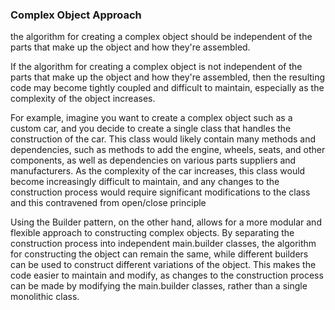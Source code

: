 ### Complex Object Approach

the algorithm for creating a complex object should be independent of the
parts that make up the object and how they're assembled.

If the algorithm for creating a complex object is not independent of the parts that make up the object and how they're
assembled, then the resulting code may become tightly coupled and difficult to maintain, especially as the complexity of
the object increases.

For example, imagine you want to create a complex object such as a custom car, and you decide to create a single class
that handles the construction of the car. This class would likely contain many methods and dependencies, such as methods
to add the engine, wheels, seats, and other components, as well as dependencies on various parts suppliers and
manufacturers. As the complexity of the car increases, this class would become increasingly difficult to maintain, and
any changes to the construction process would require significant modifications to the class and this contravened from
open/close principle

Using the Builder pattern, on the other hand, allows for a more modular and flexible approach to constructing complex
objects. By separating the construction process into independent main.builder classes, the algorithm for constructing the
object can remain the same, while different builders can be used to construct different variations of the object. This
makes the code easier to maintain and modify, as changes to the construction process can be made by modifying the
main.builder classes, rather than a single monolithic class.